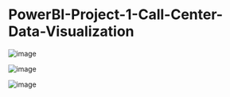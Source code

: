 # PowerBI-Project-1-Call-Center-Data-Visualization

![image](https://github.com/user-attachments/assets/4aea1b73-1caf-4619-9ef8-d81b88869785)

![image](https://github.com/user-attachments/assets/e9c75446-56b8-4be2-8c79-24c5d4c8666f)

![image](https://github.com/user-attachments/assets/1a8fc5d2-7a47-4f87-91d6-57dce170c119)


